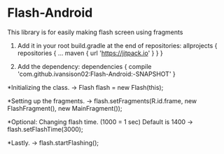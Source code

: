 
# Flash-Android
This library is for easily making flash screen using fragments


1. Add it in your root build.gradle at the end of repositories:
  	allprojects {
		repositories {
			...
			maven { url 'https://jitpack.io' }
		}
	}
  
2. Add the dependency:
	dependencies {
		compile 'com.github.ivansison02:Flash-Android:-SNAPSHOT'
	}
  
  
*Initializing the class.
-> Flash flash = new Flash(this);

*Setting up the fragments.
-> flash.setFragments(R.id.frame, new FlashFragment(), new MainFragment());

*Optional: Changing flash time. (1000 = 1 sec) Default is 1400
-> flash.setFlashTime(3000);

*Lastly.
-> flash.startFlashing();

